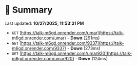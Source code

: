 # 📖 Summary
Last updated: **10/27/2025, 11:53:31 PM**

- `GET` [https://talk-m6gd.onrender.com/umar](https://talk-m6gd.onrender.com/umar) - **Down** (291ms)
- `GET` [https://talk-m6gd.onrender.com/9337](https://talk-m6gd.onrender.com/9337) - **Down** (273ms)
- `GET` [https://talk-m6gd.onrender.com/umar920](https://talk-m6gd.onrender.com/umar920) - **Down** (124ms)
